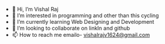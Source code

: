 - 👋 Hi, I’m Vishal Raj
- 👀 I’m interested in programming and other than this cycling
- 🌱 I’m currently learning Web Designing and Development
- 💞️ I’m looking to collaborate on linkIn and github
- 📫 How to reach me emailo- vishalrajv1624@gmail.com

<!---
yourrbrotherr/yourrbrotherr is a ✨ special ✨ repository because its `README.md` (this file) appears on your GitHub profile.
You can click the Preview link to take a look at your changes.
--->
